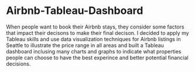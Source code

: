 # Airbnb-Tableau-Dashboard
When people want to book their Airbnb stays, they consider some factors that impact their decisons to make their final decison. I decided to apply my Tableau skills and use data visualization techniques for Airbnb listings in Seattle to illustrate the price range in all areas and built a Tableau dashboard inclusing many charts and graphs to indicate what properties people can choose to have the best experince and better potential financial decisions. 
